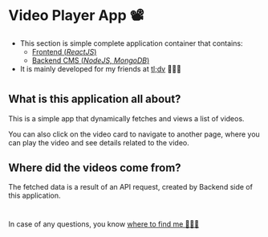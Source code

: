 # Video Player App 📽

- This section is simple complete application container that contains:
  - [Frontend (_ReactJS_)]()
  - [Backend CMS (_NodeJS, MongoDB_)]()
- It is mainly developed for my friends at [tl;dv](https://tldv.io/) 🙋🏻‍♂️

#

## What is this application all about?

This is a simple app that dynamically fetches and views a list of videos.

You can also click on the video card to navigate to another page, where you can play the video and see details related to the video.

## Where did the videos come from?

The fetched data is a result of an API request, created by Backend side of this application.

#

In case of any questions, you know [where to find me 👨🏻‍💻](http://yasserzaky.xyz/)
